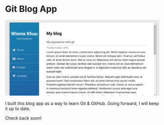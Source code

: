 # Git Blog App
<img src="screenshot.png" alt="Blog Screenshot">

I built this blog app as a way to learn Git & GitHub.  Going forward, I will keep it up to date.

Check back soon!
